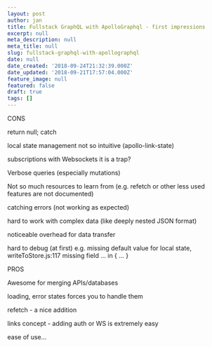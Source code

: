 ```yaml
---
layout: post
author: jan
title: Fullstack GraphQL with ApolloGraphql - first impressions
excerpt: null
meta_description: null
meta_title: null
slug: fullstack-graphql-with-apollographql
date: null
date_created: '2018-09-24T21:32:39.000Z'
date_updated: '2018-09-21T17:57:04.000Z'
feature_image: null
featured: false
draft: true
tags: []
---
```

<p>CONS</p><p>return null; catch</p><p>local state management not so intuitive (apollo-link-state)</p><p>subscriptions with Websockets it is a trap?</p><p>Verbose queries (especially mutations)</p><p>Not so much resources to learn from (e.g. refetch or other less used features are not documented)</p><p>catching errors (not working as expected)</p><p>hard to work with complex data (like deeply nested JSON format)</p><p>noticeable overhead for data transfer</p><p>hard to debug (at first) e.g. missing default value for local state, writeToStore.js:117 missing field ... in { ... }</p><p></p><p>PROS</p><p>Awesome for merging APIs/databases</p><p>loading, error states forces you to handle them</p><p>refetch - a nice addition</p><p>links concept - adding auth or WS is extremely easy</p><p>ease of use...</p>
